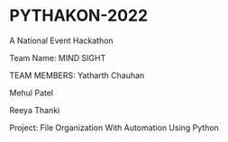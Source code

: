 # PYTHAKON-2022

A National Event Hackathon

Team Name: MIND SIGHT

TEAM MEMBERS:
Yatharth Chauhan

Mehul Patel

Reeya Thanki

Project: File Organization With Automation Using Python
